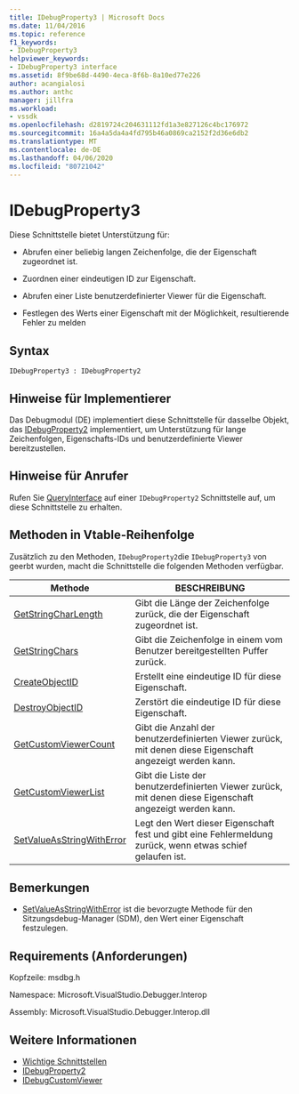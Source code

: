 ```yaml
---
title: IDebugProperty3 | Microsoft Docs
ms.date: 11/04/2016
ms.topic: reference
f1_keywords:
- IDebugProperty3
helpviewer_keywords:
- IDebugProperty3 interface
ms.assetid: 8f9be68d-4490-4eca-8f6b-8a10ed77e226
author: acangialosi
ms.author: anthc
manager: jillfra
ms.workload:
- vssdk
ms.openlocfilehash: d2819724c204631112fd1a3e827126c4bc176972
ms.sourcegitcommit: 16a4a5da4a4fd795b46a0869ca2152f2d36e6db2
ms.translationtype: MT
ms.contentlocale: de-DE
ms.lasthandoff: 04/06/2020
ms.locfileid: "80721042"
---
```

# <a name="idebugproperty3"></a>IDebugProperty3
Diese Schnittstelle bietet Unterstützung für:

- Abrufen einer beliebig langen Zeichenfolge, die der Eigenschaft zugeordnet ist.

- Zuordnen einer eindeutigen ID zur Eigenschaft.

- Abrufen einer Liste benutzerdefinierter Viewer für die Eigenschaft.

- Festlegen des Werts einer Eigenschaft mit der Möglichkeit, resultierende Fehler zu melden

## <a name="syntax"></a>Syntax

```
IDebugProperty3 : IDebugProperty2
```

## <a name="notes-for-implementers"></a>Hinweise für Implementierer
 Das Debugmodul (DE) implementiert diese Schnittstelle für dasselbe Objekt, das [IDebugProperty2](../../../extensibility/debugger/reference/idebugproperty2.md) implementiert, um Unterstützung für lange Zeichenfolgen, Eigenschafts-IDs und benutzerdefinierte Viewer bereitzustellen.

## <a name="notes-for-callers"></a>Hinweise für Anrufer
 Rufen Sie [QueryInterface](/cpp/atl/queryinterface) auf einer `IDebugProperty2` Schnittstelle auf, um diese Schnittstelle zu erhalten.

## <a name="methods-in-vtable-order"></a>Methoden in Vtable-Reihenfolge
 Zusätzlich zu den Methoden, `IDebugProperty2`die `IDebugProperty3` von geerbt wurden, macht die Schnittstelle die folgenden Methoden verfügbar.

|Methode|BESCHREIBUNG|
|------------|-----------------|
|[GetStringCharLength](../../../extensibility/debugger/reference/idebugproperty3-getstringcharlength.md)|Gibt die Länge der Zeichenfolge zurück, die der Eigenschaft zugeordnet ist.|
|[GetStringChars](../../../extensibility/debugger/reference/idebugproperty3-getstringchars.md)|Gibt die Zeichenfolge in einem vom Benutzer bereitgestellten Puffer zurück.|
|[CreateObjectID](../../../extensibility/debugger/reference/idebugproperty3-createobjectid.md)|Erstellt eine eindeutige ID für diese Eigenschaft.|
|[DestroyObjectID](../../../extensibility/debugger/reference/idebugproperty3-destroyobjectid.md)|Zerstört die eindeutige ID für diese Eigenschaft.|
|[GetCustomViewerCount](../../../extensibility/debugger/reference/idebugproperty3-getcustomviewercount.md)|Gibt die Anzahl der benutzerdefinierten Viewer zurück, mit denen diese Eigenschaft angezeigt werden kann.|
|[GetCustomViewerList](../../../extensibility/debugger/reference/idebugproperty3-getcustomviewerlist.md)|Gibt die Liste der benutzerdefinierten Viewer zurück, mit denen diese Eigenschaft angezeigt werden kann.|
|[SetValueAsStringWithError](../../../extensibility/debugger/reference/idebugproperty3-setvalueasstringwitherror.md)|Legt den Wert dieser Eigenschaft fest und gibt eine Fehlermeldung zurück, wenn etwas schief gelaufen ist.|

## <a name="remarks"></a>Bemerkungen
- [SetValueAsStringWithError](../../../extensibility/debugger/reference/idebugproperty3-setvalueasstringwitherror.md) ist die bevorzugte Methode für den Sitzungsdebug-Manager (SDM), den Wert einer Eigenschaft festzulegen.

## <a name="requirements"></a>Requirements (Anforderungen)
 Kopfzeile: msdbg.h

 Namespace: Microsoft.VisualStudio.Debugger.Interop

 Assembly: Microsoft.VisualStudio.Debugger.Interop.dll

## <a name="see-also"></a>Weitere Informationen
- [Wichtige Schnittstellen](../../../extensibility/debugger/reference/core-interfaces.md)
- [IDebugProperty2](../../../extensibility/debugger/reference/idebugproperty2.md)
- [IDebugCustomViewer](../../../extensibility/debugger/reference/idebugcustomviewer.md)
